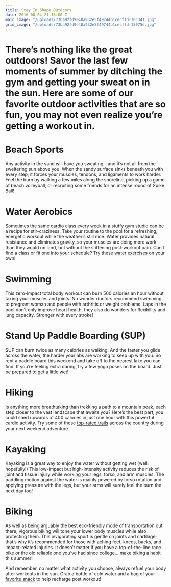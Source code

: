 ```yaml
---
title: Stay In Shape Outdoors
date: 2016-08-04 21:13:00 Z
main_image: "/uploads/73ba92fd9e40a932e5f49744b1cecffd-10c341.jpg"
grid_image: "/uploads/73ba92fd9e40a932e5f49744b1cecffd-15075d.jpg"
---
```


# There’s nothing like the great outdoors! Savor the last few moments of summer by ditching the gym and getting your sweat on in the sun. Here are some of our favorite outdoor activities that are so fun, you may not even realize you’re getting a workout in.  

# Beach Sports
Any activity in the sand will have you sweating—and it’s not all from the sweltering sun above you. When the sandy surface sinks beneath you with every step, it forces your muscles, tendons, and ligaments to work harder. Feel the burn by walking a few miles along the shoreline, picking up a game of beach volleyball, or recruiting some friends for an intense round of Spike Ball!

# Water Aerobics
Sometimes the same cardio class every week in a stuffy gym studio can be a recipe for stir-craziness. Take your routine to the pool for a refreshing, energetic workout while the weather’s still nice. Water provides natural resistance and eliminates gravity, so your muscles are doing more work than they would on land, but without the stiffening post-workout pain. Can’t find a class or fit one into your schedule? Try these <a href="http://www.fitnessmagazine.com/workout/express/20-minute/20-minute-water-workout/" target="_blank">water exercises</a> on your own!

# Swimming
This zero-impact total body workout can burn 500 calories an hour without taxing your muscles and joints. No wonder doctors recommend swimming to pregnant woman and people with arthritis or weight problems. Laps in the pool don’t only improve heart health, they also do wonders for flexibility and lung capacity. Stronger with every stroke!

# Stand Up Paddle Boarding (SUP)
SUP can burn twice as many calories as walking. And the faster you glide across the water, the harder your abs are working to keep up with you. So rent a paddle board this weekend and take off to the nearest lake you can find. If you’re feeling extra daring, try a few yoga poses on the board. Just be prepared to get a little wet!

# Hiking
Is anything more breathtaking than trekking a path to a mountain peak, each step closer to the vast landscape that awaits you? Here’s the best part, you could shed upwards of 400 calories in just one hour with this powerful cardio activity. Try some of these <a href="https://www.thrillist.com/gear/best-hiking-trails-in-america-top-rated-hikes-in-every-state" target="_blank">top-rated trails</a> across the country during your next weekend adventure.

# Kayaking
Kayaking is a great way to enjoy the water without getting wet (well, hopefully!) This low-impact but high-intensity activity reduces the risk of joint and tissue injury while working your legs, torso, and arm muscles. The paddling motion against the water is mainly powered by torso rotation and applying pressure with the legs, but your arms will surely feel the burn the next day too!

# Biking
As well as being arguably the best eco-friendly mode of transportation out there, vigorous biking will tone your lower body muscles while also protecting them. This invigorating sport is gentle on joints and cartilage; that’s why it’s recommended for those with aching feet, knees, backs, and impact-related injuries. It doesn’t matter if you have a top-of-the-line race bike or the old reliable one you’ve had since college… make biking a habit this summer!

And remember, no matter what activity you choose, always refuel your body after workouts in the sun. Grab a bottle of cold water and a bag of your [favorite snack](/snacks/) to help recharge post workout!